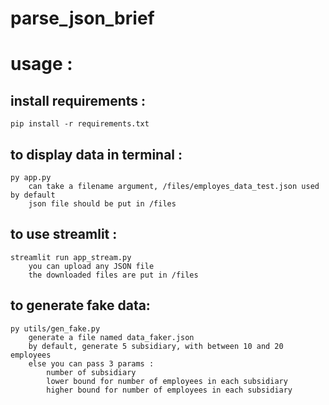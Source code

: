 # parse_json_brief

# usage : 

## install requirements : 
    pip install -r requirements.txt

## to display data in terminal : 

    py app.py 
        can take a filename argument, /files/employes_data_test.json used by default
        json file should be put in /files


## to use streamlit : 

    streamlit run app_stream.py
        you can upload any JSON file 
        the downloaded files are put in /files

## to generate fake data:

    py utils/gen_fake.py
        generate a file named data_faker.json
        by default, generate 5 subsidiary, with between 10 and 20 employees
        else you can pass 3 params :
            number of subsidiary
            lower bound for number of employees in each subsidiary
            higher bound for number of employees in each subsidiary